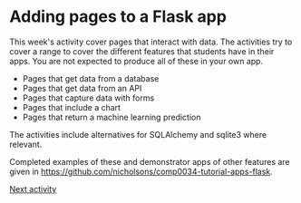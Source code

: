 # Adding pages to a Flask app

This week's activity cover pages that interact with data. The activities try to cover a range to cover the different
features that students have in their apps. You are not expected to produce all of these in your own app.

- Pages that get data from a database
- Pages that get data from an API
- Pages that capture data with forms
- Pages that include a chart
- Pages that return a machine learning prediction

The activities include alternatives for SQLAlchemy and sqlite3 where relevant.

Completed examples of these and demonstrator apps of other features are given in <https://github.com/nicholsons/comp0034-tutorial-apps-flask>.

[Next activity](8-2-page-db.md)